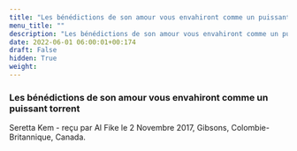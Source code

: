 ```yaml
---
title: "Les bénédictions de son amour vous envahiront comme un puissant torrent"
menu_title: ""
description: "Les bénédictions de son amour vous envahiront comme un puissant torrent"
date: 2022-06-01 06:00:01+00:174
draft: False
hidden: True
weight:
---
```

### Les bénédictions de son amour vous envahiront comme un puissant torrent

Seretta Kem - reçu par Al Fike le 2 Novembre 2017, Gibsons, Colombie-Britannique, Canada.



